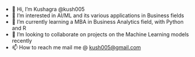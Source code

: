 - 👋 Hi, I’m Kushagra @kush005
- 👀 I’m interested in AI/ML and its various applications in Business fields
- 🌱 I’m currently learning a MBA in Business Analytics field, with Python and R
- 💞️ I’m looking to collaborate on projects on the Machine Learning models recently
- 📫 How to reach me mail me @ kush005@gmail.com

<!---
kush005/kush005 is a ✨ special ✨ repository because its `README.md` (this file) appears on your GitHub profile.
You can click the Preview link to take a look at your changes.
--->
